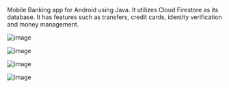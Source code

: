 Mobile Banking app for Android using Java. It utilizes Cloud Firestore as its database. It has features such as transfers, credit cards, identity verification and money management.


![image](https://github.com/user-attachments/assets/1ec69aae-4d89-47e5-90eb-af2f98184b23)

![image](https://github.com/user-attachments/assets/10456d18-c224-4a04-a2ad-863b4396a3fd)

![image](https://github.com/user-attachments/assets/ef80b12b-c75d-4826-a0a2-a4e587301430)

![image](https://github.com/user-attachments/assets/b104a697-51a9-4f00-af07-2710d147c822)
